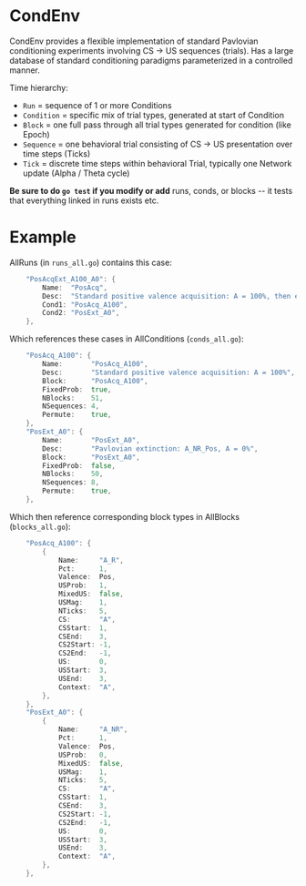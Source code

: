 # CondEnv

CondEnv provides a flexible implementation of standard Pavlovian conditioning experiments involving CS -> US sequences (trials). Has a large database of standard conditioning paradigms parameterized in a controlled manner.

Time hierarchy:

* `Run` = sequence of 1 or more Conditions
* `Condition` = specific mix of trial types, generated at start of Condition
* `Block` = one full pass through all trial types generated for condition (like Epoch)
* `Sequence` = one behavioral trial consisting of CS -> US presentation over time steps (Ticks)
* `Tick` = discrete time steps within behavioral Trial, typically one Network update (Alpha / Theta cycle)

**Be sure to do `go test` if you modify or add** runs, conds, or blocks -- it tests that everything linked in runs exists etc.

# Example

AllRuns (in `runs_all.go`) contains this case:

```Go
	"PosAcqExt_A100_A0": {
		Name:  "PosAcq",
		Desc:  "Standard positive valence acquisition: A = 100%, then extinction A0",
		Cond1: "PosAcq_A100",
		Cond2: "PosExt_A0",
	},
```

Which references these cases in AllConditions (`conds_all.go`):

```Go
	"PosAcq_A100": {
		Name:       "PosAcq_A100",
		Desc:       "Standard positive valence acquisition: A = 100%",
		Block:      "PosAcq_A100",
		FixedProb:  true,
		NBlocks:    51,
		NSequences: 4,
		Permute:    true,
	},
	"PosExt_A0": {
		Name:       "PosExt_A0",
		Desc:       "Pavlovian extinction: A_NR_Pos, A = 0%",
		Block:      "PosExt_A0",
		FixedProb:  false,
		NBlocks:    50,
		NSequences: 8,
		Permute:    true,
	},
```

Which then reference corresponding block types in AllBlocks (`blocks_all.go`):

```Go
	"PosAcq_A100": {
		{
			Name:     "A_R",
			Pct:      1,
			Valence:  Pos,
			USProb:   1,
			MixedUS:  false,
			USMag:    1,
			NTicks:   5,
			CS:       "A",
			CSStart:  1,
			CSEnd:    3,
			CS2Start: -1,
			CS2End:   -1,
			US:       0,
			USStart:  3,
			USEnd:    3,
			Context:  "A",
		},
	},
	"PosExt_A0": {
		{
			Name:     "A_NR",
			Pct:      1,
			Valence:  Pos,
			USProb:   0,
			MixedUS:  false,
			USMag:    1,
			NTicks:   5,
			CS:       "A",
			CSStart:  1,
			CSEnd:    3,
			CS2Start: -1,
			CS2End:   -1,
			US:       0,
			USStart:  3,
			USEnd:    3,
			Context:  "A",
		},
	},
```

